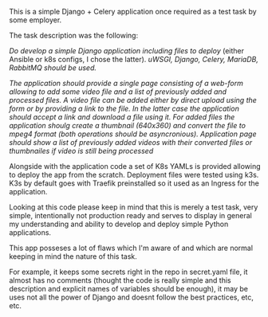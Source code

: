 This is a simple Django + Celery application once required as a test task by some employer. 

The task description was the following:

*Do develop a simple Django application including files to deploy*
(either Ansible or k8s configs, I chose the latter).
*uWSGI, Django, Celery, MariaDB, RabbitMQ should be used.*

*The application should provide a single page consisting of a web-form allowing to add some video file and a list of previously added and processed files.*
*A video file can be added either by direct upload using the form or by providing a link to the file. In the latter case the application should accept a link and download a file using it. For added files the application shoulg create a thumbnail (640x360) and convert the file to mpeg4 format (both operations should be asyncronious). Application page should show a list of previously added videos with their converted files or thumbnailes if video is still being processed*

Alongside with the application code a set of K8s YAMLs is provided allowing to deploy the app from the scratch. Deployment files were tested using k3s. K3s by default goes with Traefik preinstalled so it used as an Ingress for the application.

Looking at this code please keep in mind that this is merely a test task, very simple, intentionally not production ready and serves to display in general my understanding and ability to develop and deploy simple Python applications. 

This app posseses a lot of flaws which I'm aware of and which are normal keeping in mind the nature of this task.

For example, it keeps some secrets right in the repo in secret.yaml file, it almost has no comments (thought the code is really simple and this description and explicit names of variables should be enough), it may be uses not all the power of  Django and doesnt follow the best practices, etc, etc.

